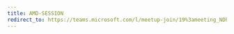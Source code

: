 ```yaml
---
title: AMD-SESSION
redirect_to: https://teams.microsoft.com/l/meetup-join/19%3ameeting_NDhlNGY0ZWUtNzk1NS00MDI3LWE0MmItNjIyOTY1NjlmYmQz%40thread.v2/0?context=%7b%22Tid%22%3a%2244e3cf94-19c9-4e32-96c3-14f5bf01391a%22%2c%22Oid%22%3a%22fa3f62e9-7afe-45ae-9056-612473d2c9bb%22%7d
---
```

